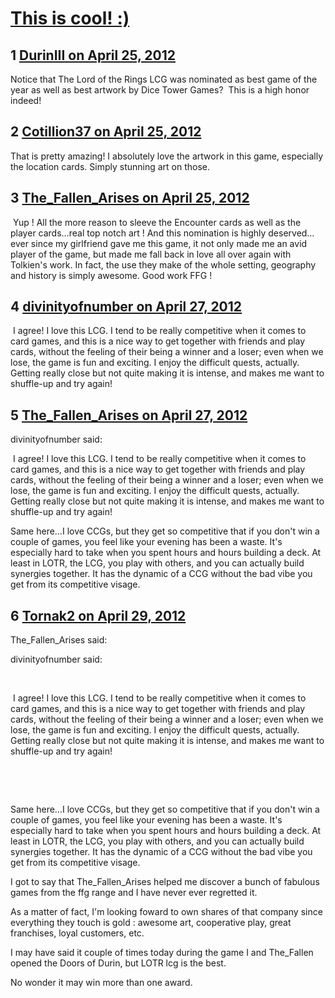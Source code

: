 # [This is cool! :)](https://community.fantasyflightgames.com/topic/63598-this-is-cool/)

## 1 [DurinIII on April 25, 2012](https://community.fantasyflightgames.com/topic/63598-this-is-cool/?do=findComment&comment=621935)

Notice that The Lord of the Rings LCG was nominated as best game of the year as well as best artwork by Dice Tower Games?  This is a high honor indeed! 

## 2 [Cotillion37 on April 25, 2012](https://community.fantasyflightgames.com/topic/63598-this-is-cool/?do=findComment&comment=621962)

That is pretty amazing! I absolutely love the artwork in this game, especially the location cards. Simply stunning art on those.

## 3 [The_Fallen_Arises on April 25, 2012](https://community.fantasyflightgames.com/topic/63598-this-is-cool/?do=findComment&comment=622005)

 Yup ! All the more reason to sleeve the Encounter cards as well as the player cards…real top notch art ! And this nomination is highly deserved…ever since my girlfriend gave me this game, it not only made me an avid player of the game, but made me fall back in love all over again with Tolkien's work. In fact, the use they make of the whole setting, geography and history is simply awesome. Good work FFG !

## 4 [divinityofnumber on April 27, 2012](https://community.fantasyflightgames.com/topic/63598-this-is-cool/?do=findComment&comment=622608)

 I agree! I love this LCG. I tend to be really competitive when it comes to card games, and this is a nice way to get together with friends and play cards, without the feeling of their being a winner and a loser; even when we lose, the game is fun and exciting. I enjoy the difficult quests, actually. Getting really close but not quite making it is intense, and makes me want to shuffle-up and try again!

## 5 [The_Fallen_Arises on April 27, 2012](https://community.fantasyflightgames.com/topic/63598-this-is-cool/?do=findComment&comment=622855)

divinityofnumber said:

 I agree! I love this LCG. I tend to be really competitive when it comes to card games, and this is a nice way to get together with friends and play cards, without the feeling of their being a winner and a loser; even when we lose, the game is fun and exciting. I enjoy the difficult quests, actually. Getting really close but not quite making it is intense, and makes me want to shuffle-up and try again!



Same here…I love CCGs, but they get so competitive that if you don't win a couple of games, you feel like your evening has been a waste. It's especially hard to take when you spent hours and hours building a deck. At least in LOTR, the LCG, you play with others, and you can actually build synergies together. It has the dynamic of a CCG without the bad vibe you get from its competitive visage.

## 6 [Tornak2 on April 29, 2012](https://community.fantasyflightgames.com/topic/63598-this-is-cool/?do=findComment&comment=623739)

The_Fallen_Arises said:

divinityofnumber said:

 

 I agree! I love this LCG. I tend to be really competitive when it comes to card games, and this is a nice way to get together with friends and play cards, without the feeling of their being a winner and a loser; even when we lose, the game is fun and exciting. I enjoy the difficult quests, actually. Getting really close but not quite making it is intense, and makes me want to shuffle-up and try again!

 

 

Same here…I love CCGs, but they get so competitive that if you don't win a couple of games, you feel like your evening has been a waste. It's especially hard to take when you spent hours and hours building a deck. At least in LOTR, the LCG, you play with others, and you can actually build synergies together. It has the dynamic of a CCG without the bad vibe you get from its competitive visage.



I got to say that The_Fallen_Arises helped me discover a bunch of fabulous games from the ffg range and I have never ever regretted it. 

As a matter of fact, I'm looking foward to own shares of that company since everything they touch is gold : awesome art, cooperative play, great franchises, loyal customers, etc.

I may have said it couple of times today during the game I and The_Fallen opened the Doors of Durin, but LOTR lcg is the best.

No wonder it may win more than one award.

